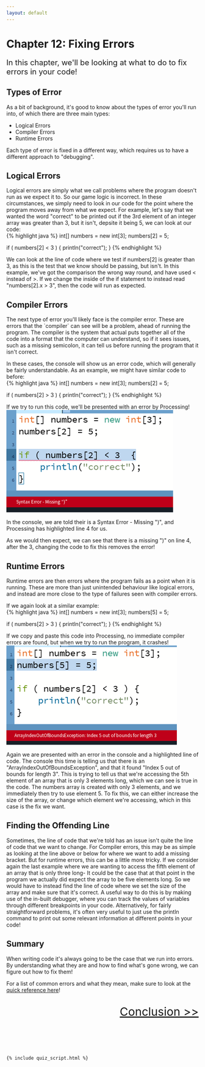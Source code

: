 ```yaml
---
layout: default
---
```


<h1>Chapter 12: Fixing Errors</h1>
<p style="font-size:20px">
In this chapter, we'll be looking at what to do to fix errors in your code!
</p>

<h2 id="types_of_error">Types of Error</h2>
As a bit of background, it's good to know about the types of error you'll run into, of which there are three main types:

<ul>
<li>Logical Errors</li>
<li>Compiler Errors</li>
<li>Runtime Errors</li>
</ul>

Each type of error is fixed in a different way, which requires us to have a different approach to "debugging".

<h2 id="logical_errors">Logical Errors</h2>
Logical errors are simply what we call problems where the program doesn't run as we expect it to. So our game logic is incorrect.
In these circumstances, we simply need to look in our code for the point where the program moves away from what we expect. For example, let's say that we wanted the word "correct" to be printed out if the 3rd element of an integer array was greater than 3, but it isn't, depsite it being 5, we can look at our code:<br>
{% highlight java %}
int[] numbers = new int[3];
numbers[2] = 5;

if ( numbers[2] < 3 ) {
    println("correct");
}
{% endhighlight %}

We can look at the line of code where we test if numbers[2] is greater than 3, as this is the test that we know should be passing, but isn't. In this example, we've got the comparison the wrong way round, and have used < instead of >. If we change the inside of the if statement to instead read "numbers[2].x > 3", then the code will run as expected.

<h2 id="compiler_errors">Compiler Errors</h2>
The next type of error you'll likely face is the compiler error. These are errors that the `compiler` can see will be a problem, ahead of running the program. The compiler is the system that actual puts together all of the code into a format that the computer can understand, so if it sees issues, such as a missing semicolon, it can tell us before running the program that it isn't correct.

In these cases, the console will show us an error code, which will generally be fairly understandable.
As an example, we might have similar code to before:<br>
{% highlight java %}
int[] numbers = new int[3];
numbers[2] = 5;

if ( numbers[2] > 3 ) {
    println("correct");
}
{% endhighlight %}

If we try to run this code, we'll be presented with an error by Processing!
<img src="../Images/syntax_error.png">

In the console, we are told their is a Syntax Error - Missing ")", and Processing has highlighted line 4 for us.

As we would then expect, we can see that there is a missing ")" on line 4, after the 3, changing the code to fix this removes the error!


<h2 id="Runtime_errors">Runtime Errors</h2>
Runtime errors are then errors where the program fails as a point when it is running. These are more than just unintended behaviour like logical errors, and instead are more close to the type of failures seen with compiler errors.

If we again look at a similar example:<br>
{% highlight java %}
int[] numbers = new int[3];
numbers[5] = 5;

if ( numbers[2] > 3 ) {
println("correct");
}
{% endhighlight %}

If we copy and paste this code into Processing, no immediate compiler errors are found, but when we try to run the program, it crashes!
<img src="../Images/array_error.png">

Again we are presented with an error in the console and a highlighted line of code.
The console this time is telling us that there is an "ArrayIndexOutOfBoundsException", and that it found "Index 5 out of bounds for length 3". This is trying to tell us that we're accessing the 5th element of an array that is only 3 elements long, which we can see is true in the code. The numbers array is created with only 3 elements, and we immediately then try to use element 5. To fix this, we can either increase the size of the array, or change which element we're accessing, which in this case is the fix we want.

<h2 id="finding_the_offending_line">Finding the Offending Line</h2>
Sometimes, the line of code that we're told has an issue isn't quite the line of code that we want to change.
For  Compiler errors, this may be as simple as looking at the line above or below for where we want to add a missing bracket. But for runtime errors, this can be a little more tricky. If we consider again the last example where we are wanting to access the fifth element of an array that is only three long- It could be the case that at that point in the program we actually did expect the array to be five elements long. So we would have to instead find the line of code where we set the size of the array and make sure that it's correct.
A useful way to do this is by making use of the in-built debugger, where you can track the values of variables through different breakpoints in your code. Alternatively, for fairly straightforward problems, it's often very useful to just use the println command to print out some relevant information at different points in your code!


<br>
<h2>Summary</h2>
When writing code it's always going to be the case that we run into errors. By understanding what they are and how to find what's gone wrong, we can figure out how to fix them!

For a list of common errors and what they mean, make sure to look at the <a href="../QuickReference/errors">quick reference here</a>!

<p style="font-size: 30px; text-align: right;"><a href="./conclusion">Conclusion >></a></p>

<br>
<br>
<br>

	{% include quiz_script.html %}